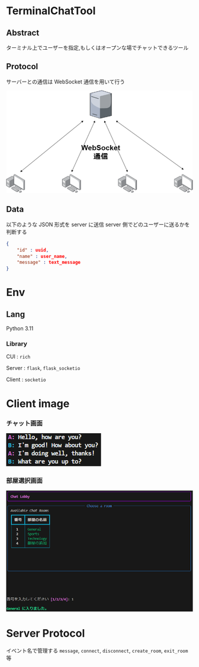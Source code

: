 # TerminalChatTool

## Abstract

ターミナル上でユーザーを指定,もしくはオープンな場でチャットできるツール

## Protocol

サーバーとの通信は WebSocket 通信を用いて行う

![WebSocket通信](assets/TerminalChatTool.drawio.png)

## Data

以下のような JSON 形式を server に送信 server 側でどのユーザーに送るかを判断する

```json
{
    "id" : uuid,
    "name" : user_name,
    "message" : text_message
}
```

# Env

## Lang

Python 3.11

### Library

CUI : `rich`

Server : `flask`, `flask_socketio`

Client : `socketio`

# Client image

### チャット画面

![chat](assets/chat.png)

### 部屋選択画面

![room](assets/room.png)

# Server Protocol

イベント名で管理する
`message`, `connect`, `disconnect`, `create_room`, `exit_room`等
